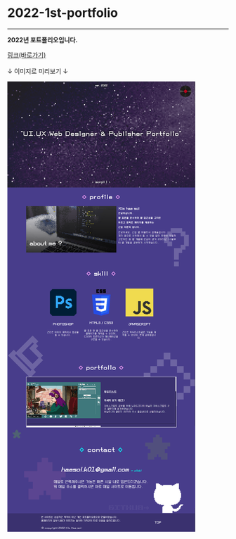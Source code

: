 # 2022-1st-portfolio

***

**2022년 포트폴리오입니다.**

[링크(바로가기)](https://sooool-kim.github.io/2022-1st-portfolio/)<br>
<br>
↓ 이미지로 미리보기 ↓

![이미지로 미리보기](img/readme.png)
